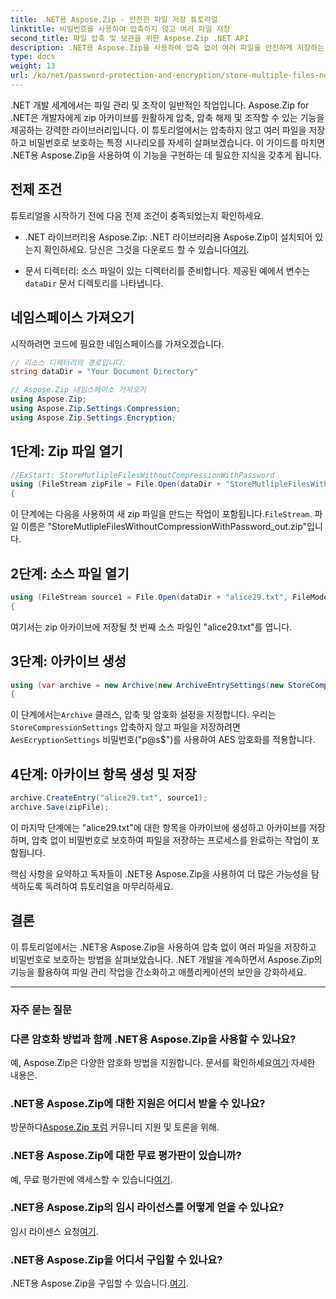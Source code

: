 ```yaml
---
title: .NET용 Aspose.Zip - 안전한 파일 저장 튜토리얼
linktitle: 비밀번호를 사용하여 압축하지 않고 여러 파일 저장
second_title: 파일 압축 및 보관을 위한 Aspose.Zip .NET API
description: .NET용 Aspose.Zip을 사용하여 압축 없이 여러 파일을 안전하게 저장하는 방법을 알아보세요. 비밀번호 보호를 위한 쉬운 단계. 파일 관리의 힘을 느껴보세요!
type: docs
weight: 13
url: /ko/net/password-protection-and-encryption/store-multiple-files-no-compression-password/
---
```


.NET 개발 세계에서는 파일 관리 및 조작이 일반적인 작업입니다. Aspose.Zip for .NET은 개발자에게 zip 아카이브를 원활하게 압축, 압축 해제 및 조작할 수 있는 기능을 제공하는 강력한 라이브러리입니다. 이 튜토리얼에서는 압축하지 않고 여러 파일을 저장하고 비밀번호로 보호하는 특정 시나리오를 자세히 살펴보겠습니다. 이 가이드를 마치면 .NET용 Aspose.Zip을 사용하여 이 기능을 구현하는 데 필요한 지식을 갖추게 됩니다.

## 전제 조건

튜토리얼을 시작하기 전에 다음 전제 조건이 충족되었는지 확인하세요.

-  .NET 라이브러리용 Aspose.Zip: .NET 라이브러리용 Aspose.Zip이 설치되어 있는지 확인하세요. 당신은 그것을 다운로드 할 수 있습니다[여기](https://releases.aspose.com/zip/net/).

-  문서 디렉터리: 소스 파일이 있는 디렉터리를 준비합니다. 제공된 예에서 변수는`dataDir` 문서 디렉토리를 나타냅니다.

## 네임스페이스 가져오기

시작하려면 코드에 필요한 네임스페이스를 가져오겠습니다.

```csharp
// 리소스 디렉터리의 경로입니다.
string dataDir = "Your Document Directory"

// Aspose.Zip 네임스페이스 가져오기
using Aspose.Zip;
using Aspose.Zip.Settings.Compression;
using Aspose.Zip.Settings.Encryption;
```

## 1단계: Zip 파일 열기

```csharp
//ExStart: StoreMutlipleFilesWithoutCompressionWithPassword
using (FileStream zipFile = File.Open(dataDir + "StoreMutlipleFilesWithoutCompressionWithPassword_out.zip", FileMode.Create))
{
```

 이 단계에는 다음을 사용하여 새 zip 파일을 만드는 작업이 포함됩니다.`FileStream`. 파일 이름은 "StoreMutlipleFilesWithoutCompressionWithPassword_out.zip"입니다.

## 2단계: 소스 파일 열기

```csharp
using (FileStream source1 = File.Open(dataDir + "alice29.txt", FileMode.Open, FileAccess.Read))
{
```

여기서는 zip 아카이브에 저장될 첫 번째 소스 파일인 "alice29.txt"를 엽니다.

## 3단계: 아카이브 생성

```csharp
using (var archive = new Archive(new ArchiveEntrySettings(new StoreCompressionSettings(), new AesEcryptionSettings("p@s$", EncryptionMethod.AES256))))
{
```

 이 단계에서는`Archive` 클래스, 압축 및 암호화 설정을 지정합니다. 우리는`StoreCompressionSettings` 압축하지 않고 파일을 저장하려면`AesEcryptionSettings` 비밀번호("p@s$")를 사용하여 AES 암호화를 적용합니다.

## 4단계: 아카이브 항목 생성 및 저장

```csharp
archive.CreateEntry("alice29.txt", source1);
archive.Save(zipFile);
```

이 마지막 단계에는 "alice29.txt"에 대한 항목을 아카이브에 생성하고 아카이브를 저장하며, 압축 없이 비밀번호로 보호하여 파일을 저장하는 프로세스를 완료하는 작업이 포함됩니다.

핵심 사항을 요약하고 독자들이 .NET용 Aspose.Zip을 사용하여 더 많은 가능성을 탐색하도록 독려하여 튜토리얼을 마무리하세요.

## 결론

이 튜토리얼에서는 .NET용 Aspose.Zip을 사용하여 압축 없이 여러 파일을 저장하고 비밀번호로 보호하는 방법을 살펴보았습니다. .NET 개발을 계속하면서 Aspose.Zip의 기능을 활용하여 파일 관리 작업을 간소화하고 애플리케이션의 보안을 강화하세요.

---

### 자주 묻는 질문

### 다른 암호화 방법과 함께 .NET용 Aspose.Zip을 사용할 수 있나요?
 예, Aspose.Zip은 다양한 암호화 방법을 지원합니다. 문서를 확인하세요[여기](https://reference.aspose.com/zip/net/) 자세한 내용은.

### .NET용 Aspose.Zip에 대한 지원은 어디서 받을 수 있나요?
 방문하다[Aspose.Zip 포럼](https://forum.aspose.com/c/zip/37) 커뮤니티 지원 및 토론을 위해.

### .NET용 Aspose.Zip에 대한 무료 평가판이 있습니까?
 예, 무료 평가판에 액세스할 수 있습니다[여기](https://releases.aspose.com/).

### .NET용 Aspose.Zip의 임시 라이선스를 어떻게 얻을 수 있나요?
 임시 라이센스 요청[여기](https://purchase.aspose.com/temporary-license/).

### .NET용 Aspose.Zip을 어디서 구입할 수 있나요?
 .NET용 Aspose.Zip을 구입할 수 있습니다.[여기](https://purchase.aspose.com/buy).
